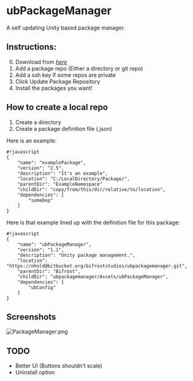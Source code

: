 ubPackageManager
=

A self updating Unity based package manager.

Instructions:
-

0. Download from [*here*](https://bitbucket.org/bifroststudios/ubpackagemanager/downloads/ubPackageManager1.1.unitypackage)
1. Add a package repo (Either a directory or git repo)
2. Add a ssh key if some repos are private
3. Click Update Package Repository
4. Install the packages you want!

How to create a local repo
-
1. Create a directory
2. Create a package definition file (.json)

Here is an example:

```
#!javascript
{
    "name": "examplePackage",
    "version": "2.5",
    "description": "It's an example",
    "location": "C:/LocalDirectory/Package/",
    "parentDir": "ExampleNamespace"
    "childDir": "copy/from/this/dir/relative/to/location",
    "dependencies": [
        "someDep"
    ]
}
```

Here is that example lined up with the definition file for this package:

```
#!javascript
{
    "name": "ubPackageManager",
    "version": "1.1",
    "description": "Unity package management.",
    "location": "https://nhold@bitbucket.org/bifroststudios/ubpackagemanager.git",
    "parentDir": "Bifrost",
    "childDir": "ubpackagemanager/Assets/ubPackageManager",
    "dependencies": [
        "ubConfig"
    ]
}
```

Screenshots
-

![PackageManager.png](https://bitbucket.org/repo/EK6epb/images/4288307946-PackageManager.png)

TODO
-
* Better UI (Buttons shouldn't scale)
* Uninstall option